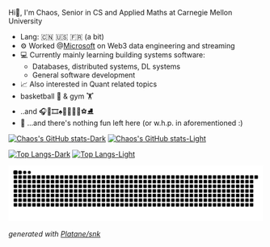 Hi👋, I'm Chaos, Senior in CS and Applied Maths at Carnegie Mellon University <br>
- Lang: :cn: :us: :fr: (a bit)
- :gear: Worked @[Microsoft](https://github.com/microsoft) on Web3 data engineering and streaming
- :computer: Currently mainly learning building systems software:
  - Databases, distributed systems, DL systems
  - General software development
- :chart_with_upwards_trend: Also interested in Quant related topics
- basketball :basketball: & gym :weight_lifting:
- ..and :headphones::luggage::film_strip::spades::badminton::ping_pong::tennis::ski::soccer::ice_skate:
- 🔁 ...and there's nothing fun left here (or w.h.p. in aforementioned :\)

[![Chaos's GitHub stats-Dark](https://github-readme-stats-git-master-chaoszhai.vercel.app/api?username=ChaosZhai&hide=stars&show_icons=true&rank_icon=github&theme=dark#gh-dark-mode-only)](https://github.com/ChaosZhai/github-readme-stats#gh-dark-mode-only)
[![Chaos's GitHub stats-Light](https://github-readme-stats-git-master-chaoszhai.vercel.app/api?username=ChaosZhai&hide=stars&show_icons=true&rank_icon=github&theme=default#gh-light-mode-only)](https://github.com/ChaosZhai/github-readme-stats#gh-light-mode-only)

[![Top Langs-Dark](https://github-readme-stats-git-master-chaoszhai.vercel.app/api/top-langs/?username=ChaosZhai&langs_count=10&layout=compact&hide=CMake,Makefile,Batchfile,CSS,HTML&theme=dark#gh-dark-mode-only)](https://github.com/ChaosZhai/github-readme-stats#gh-dark-mode-only)
[![Top Langs-Light](https://github-readme-stats-git-master-chaoszhai.vercel.app/api/top-langs/?username=ChaosZhai&langs_count=10&layout=compact&hide=CMake,Makefile,Batchfile,CSS,HTML&theme=default#gh-light-mode-only)](https://github.com/ChaosZhai/github-readme-stats#gh-light-mode-only)

<picture>
  <source media="(prefers-color-scheme: dark)" srcset="https://raw.githubusercontent.com/ChaosZhai/ChaosZhai/output/github-contribution-grid-snake-dark.svg">
  <source media="(prefers-color-scheme: light)" srcset="https://raw.githubusercontent.com/ChaosZhai/ChaosZhai/output/github-contribution-grid-snake.svg">
  <img alt="github contribution grid snake animation" src="https://raw.githubusercontent.com/ChaosZhai/ChaosZhai/output/github-contribution-grid-snake.svg">
</picture>

_generated with [Platane/snk](https://github.com/Platane/snk)_
